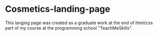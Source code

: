 # Cosmetics-landing-page
This langing page was created as a graduate work at the end of html/css part of my course at the programming school "TeachMeSkills".
